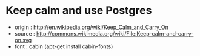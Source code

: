 # Keep calm and use Postgres

* origin : http://en.wikipedia.org/wiki/Keep_Calm_and_Carry_On
* source : http://commons.wikimedia.org/wiki/File:Keep-calm-and-carry-on.svg
* font   : cabin (apt-get install cabin-fonts)
